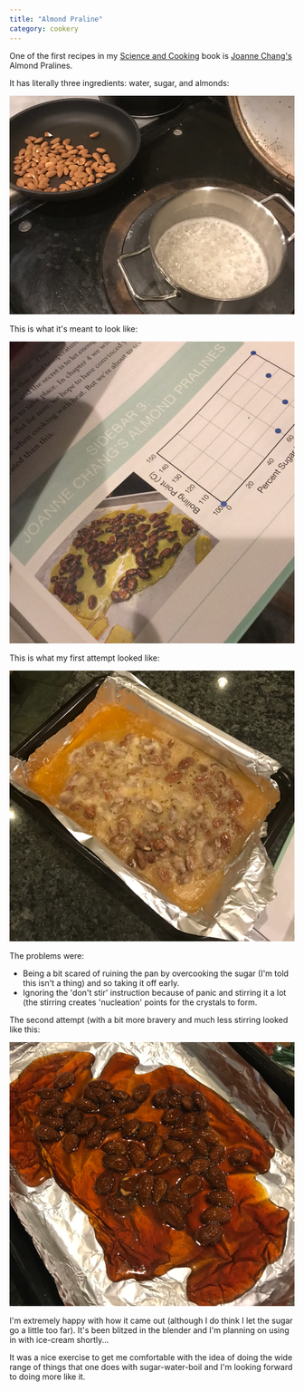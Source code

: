 ```yaml
--- 
title: "Almond Praline"
category: cookery
--- 
```


One of the first recipes in my [Science and Cooking](https://www.amazon.co.uk/gp/product/0393634922/ref=ppx_yo_dt_b_search_asin_title?ie=UTF8&psc=1) book is [Joanne Chang's](https://en.wikipedia.org/wiki/Joanne_Chang) Almond Pralines.  

It has literally three ingredients: water, sugar, and almonds: 


![Pan of water and sugar, almonds nearby](/assets/images/almondpraline-0.png)


This is what it's meant to look like: 

![Photo of nice looking almond praline in cookery book](/assets/images/almondpraline-3.png)


This is what my first attempt looked like: 

![Sugar has badly crystallised when poured](/assets/images/almondpraline-1.png)


The problems were: 

* Being a bit scared of ruining the pan by overcooking the sugar (I'm told this isn't a thing) and so taking it off early. 
* Ignoring the 'don't stir' instruction because of panic and stirring it a lot (the stirring creates 'nucleation' points for the crystals to form. 

The second attempt (with a bit more bravery and much less stirring looked like this: 

![Sugar has badly crystallised when poured](/assets/images/almondpraline-2.png)

I'm extremely happy with how it came out (although I do think I let the sugar go a little too far).  It's been blitzed in the blender and I'm planning on using in with ice-cream shortly... 

It was a nice exercise to get me comfortable with the idea of doing the wide range of things that one does with sugar-water-boil and I'm looking forward to doing more like it. 

